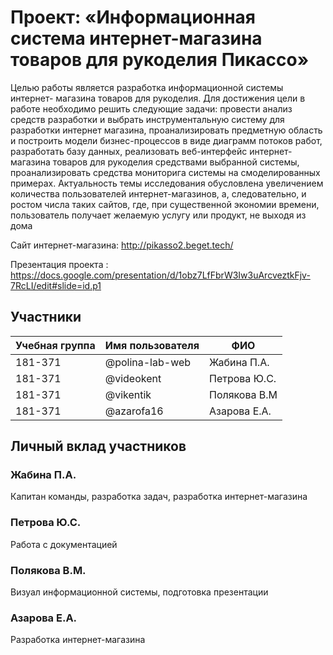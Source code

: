 # Проект: «Информационная система интернет-магазина товаров для рукоделия Пикассо»
Целью работы является разработка информационной системы интернет-
магазина товаров для рукоделия. Для достижения цели в работе необходимо решить 
следующие задачи: провести анализ средств разработки и выбрать 
инструментальную систему для разработки интернет магазина, 
проанализировать предметную область и построить модели бизнес-процессов в 
виде диаграмм потоков работ, разработать базу данных, реализовать веб-интерфейс интернет-магазина товаров для рукоделия 
средствами выбранной системы, проанализировать средства мониторига
системы на смоделированных примерах.
Актуальность темы исследования обусловлена увеличением количества 
пользователей интернет-магазинов, а, следовательно, и ростом числа таких 
сайтов, где, при существенной экономии времени, пользователь получает 
желаемую услугу или продукт, не выходя из дома

Сайт интернет-магазина: http://pikasso2.beget.tech/

Презентация проекта : https://docs.google.com/presentation/d/1obz7LfFbrW3Iw3uArcveztkFjv-7RcLI/edit#slide=id.p1
## Участники

| Учебная группа | Имя пользователя | ФИО                      |
|----------------|------------------|--------------------------|
| 181-371      | @polina-lab-web      | Жабина П.А.             |
| 181-371        | @videokent       | Петрова Ю.С.           |
| 181-371        | @vikentik      | Полякова В.М |
| 181-371        |   @azarofa16  | Азарова Е.А. |

## Личный вклад участников

### Жабина П.А.

Капитан команды, разработка задач, разработка интернет-магазина

### Петрова Ю.С.

Работа с документацией

### Полякова В.М.

Визуал информационной системы, подготовка презентации

### Азарова Е.А.

Разработка интернет-магазина
